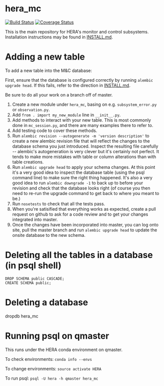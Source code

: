 # hera_mc

[![Build Status](https://travis-ci.org/HERA-Team/hera_mc.svg?branch=master)](https://travis-ci.org/HERA-Team/hera_mc)
[![Coverage Status](https://coveralls.io/repos/github/HERA-Team/hera_mc/badge.svg?branch=master)](https://coveralls.io/github/HERA-Team/hera_mc?branch=master)

This is the main repository for HERA's monitor and control subsystems.
Installation instructions may be found in [INSTALL.md](./INSTALL.md).

# Adding a new table

To add a new table into the M&C database:

First, ensure that the database is configured correctly by running `alembic upgrade head`. If this fails, refer to the direction in [INSTALL.md](./INSTALL.md).

Be sure to do all your work on a branch off of master.

1. Create a new module under `hera_mc`, basing on e.g. `subsystem_error.py` or `observation.py`.
2. Add `from . import my_new_module` line in `__init__.py`.
3. Add methods to interact with your new table. This is most commonly done in `mc_session.py`, and there are many examples there to refer to.
4. Add testing code to cover these methods.
5. Run `alembic revision --autogenerate -m 'version description'` to create a new alembic revision file that will reflect the changes to the database schema you just introduced. Inspect the resulting file carefully -- alembic's autogeneration is very clever but it's certainly not perfect. It tends to make more mistakes with table or column alterations than with table creations.
4. Run `alembic upgrade head` to apply your schema changes. At this point it's a very good idea to inspect the database table (using the psql command line) to make sure the right thing happened. It's also a very good idea to run `alembic downgrade -1` to back up to before your revision and check that the database looks right (of course you then need to re-run the upgrade command to get back to where you meant to be.)
5. Run `nosetests` to check that all the tests pass.
6. When you're satisified that everything works as expected, create a pull request on github to ask for a code review and to get your changes integrated into master.
7. Once the changes have been incorporated into master, you can log onto site, pull the master branch and run `alembic upgrade head` to update the onsite database to the new schema.

# Deleting all the tables in a database (in psql shell)
```
DROP SCHEMA public CASCADE;
CREATE SCHEMA public;
```

# Deleting a database
dropdb hera_mc

# Running psql on qmaster

This runs under the HERA conda environment on qmaster.  

To check environments: `conda info --envs`

To change environments:  `source activate HERA`

To run psql:  `psql -U hera -h qmaster hera_mc`
